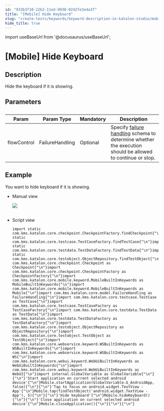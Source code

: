 ```yaml
---
id: "933b3f10-22b2-11ed-9930-0242fe3e4a3f"
title: "[Mobile] Hide Keyboard"
slug: "create-tests/keywords/keyword-description-in-katalon-studio/mobile-keywords/mobile-hide-keyboard"
hide_title: true
---
```

import useBaseUrl from '@docusaurus/useBaseUrl';


# <a id="id_0" class="anchor_top_offset"/><a id="ariaid-title1" class="anchor_top_offset"/>[Mobile] Hide Keyboard


## <a id="id_0__id_1" class="anchor_top_offset"/>Description  

              
<p xmlns="http://www.w3.org/1999/xhtml" className="p">Hide the keyboard if it is showing.</p> 
      

## <a id="id_0__id_2" class="anchor_top_offset"/>Parameters  

              
<table xmlns="http://www.w3.org/1999/xhtml" className="table anchor_top_offset" id="id_0__62331a7d-89c4-4814-9d43-e736669d9f85"><caption /><thead className="thead"><tr className><th className="entry anchor_top_offset" id="id_0__62331a7d-89c4-4814-9d43-e736669d9f85__entry__1">Param</th><th className="entry anchor_top_offset" id="id_0__62331a7d-89c4-4814-9d43-e736669d9f85__entry__2">Param Type</th><th className="entry anchor_top_offset" id="id_0__62331a7d-89c4-4814-9d43-e736669d9f85__entry__3">Mandatory</th><th className="entry anchor_top_offset" id="id_0__62331a7d-89c4-4814-9d43-e736669d9f85__entry__4">Description</th></tr></thead><tbody className="tbody"><tr className><td className="entry" headers="id_0__62331a7d-89c4-4814-9d43-e736669d9f85__entry__1 id_0__62331a7d-89c4-4814-9d43-e736669d9f85__entry__2 id_0__62331a7d-89c4-4814-9d43-e736669d9f85__entry__3 id_0__62331a7d-89c4-4814-9d43-e736669d9f85__entry__4 ">flowControl</td><td className="entry" headers="id_0__62331a7d-89c4-4814-9d43-e736669d9f85__entry__1 id_0__62331a7d-89c4-4814-9d43-e736669d9f85__entry__2 id_0__62331a7d-89c4-4814-9d43-e736669d9f85__entry__3 id_0__62331a7d-89c4-4814-9d43-e736669d9f85__entry__4 ">FailureHandling</td><td className="entry" headers="id_0__62331a7d-89c4-4814-9d43-e736669d9f85__entry__1 id_0__62331a7d-89c4-4814-9d43-e736669d9f85__entry__2 id_0__62331a7d-89c4-4814-9d43-e736669d9f85__entry__3 id_0__62331a7d-89c4-4814-9d43-e736669d9f85__entry__4 ">Optional</td><td className="entry" headers="id_0__62331a7d-89c4-4814-9d43-e736669d9f85__entry__1 id_0__62331a7d-89c4-4814-9d43-e736669d9f85__entry__2 id_0__62331a7d-89c4-4814-9d43-e736669d9f85__entry__3 id_0__62331a7d-89c4-4814-9d43-e736669d9f85__entry__4 ">Specify <a className="xref" href="/maintain/configure-failure-handling-settings-in-katalon-studio">failure handling</a> schema to         determine whether the execution should be allowed to continue or         stop.</td></tr></tbody></table> 
      

## <a id="id_0__id_3" class="anchor_top_offset"/>Example 

              
<p xmlns="http://www.w3.org/1999/xhtml" className="p">You want to hide keyboard if it is showing.</p> 
      
<ul xmlns="http://www.w3.org/1999/xhtml" className="ul"><li className="li">     <p className="p">Manual view</p>     <p className="p">       <img className="image" src={useBaseUrl("https://github.com/katalon-studio/docs-images/raw/master/katalon-studio/docs/mobile-hide-keyboard/image2017-3-3-143A273A56.png")} /><br /><br />     </p>   </li><li className="li">     <p className="p">Script view </p>     <pre className="pre codeblock"><code>import static com.kms.katalon.core.checkpoint.CheckpointFactory.findCheckpoint{"\n"}import static com.kms.katalon.core.testcase.TestCaseFactory.findTestCase{"\n"}import static com.kms.katalon.core.testdata.TestDataFactory.findTestData{"\n"}import static com.kms.katalon.core.testobject.ObjectRepository.findTestObject{"\n"}import com.kms.katalon.core.checkpoint.Checkpoint as Checkpoint{"\n"}import com.kms.katalon.core.checkpoint.CheckpointFactory as CheckpointFactory{"\n"}import com.kms.katalon.core.mobile.keyword.MobileBuiltInKeywords as MobileBuiltInKeywords{"\n"}import com.kms.katalon.core.mobile.keyword.MobileBuiltInKeywords as Mobile{"\n"}import com.kms.katalon.core.model.FailureHandling as FailureHandling{"\n"}import com.kms.katalon.core.testcase.TestCase as TestCase{"\n"}import com.kms.katalon.core.testcase.TestCaseFactory as TestCaseFactory{"\n"}import com.kms.katalon.core.testdata.TestData as TestData{"\n"}import com.kms.katalon.core.testdata.TestDataFactory as TestDataFactory{"\n"}import com.kms.katalon.core.testobject.ObjectRepository as ObjectRepository{"\n"}import com.kms.katalon.core.testobject.TestObject as TestObject{"\n"}import com.kms.katalon.core.webservice.keyword.WSBuiltInKeywords as WSBuiltInKeywords{"\n"}import com.kms.katalon.core.webservice.keyword.WSBuiltInKeywords as WS{"\n"}import com.kms.katalon.core.webui.keyword.WebUiBuiltInKeywords as WebUiBuiltInKeywords{"\n"}import com.kms.katalon.core.webui.keyword.WebUiBuiltInKeywords as WebUI{"\n"}import internal.GlobalVariable as GlobalVariable{"\n"}{"\n"}'Start application on current selected android device'{"\n"}Mobile.startApplication(GlobalVariable.G_AndroidApp, false){"\n"}{"\n"}'Tap to focus on android.widget.TextView - App'{"\n"}Mobile.tap(findTestObject('android.widget.TextView - App'), 5){"\n"}{"\n"}'Hide keyboard'{"\n"}Mobile.hideKeyboard(){"\n"}{"\n"}'Close application on current selected android device'{"\n"}Mobile.closeApplication(){"\n"}{"\n"}{"\n"}</code></pre>   </li></ul> 
      
